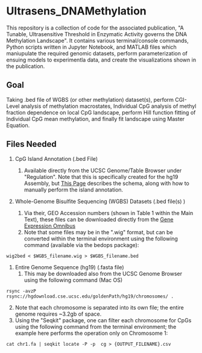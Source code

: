 # Ultrasens_DNAMethylation
This repository is a collection of code for the associated publication, "A Tunable, Ultrasensitive Threshold in Enzymatic Activity governs the DNA Methylation Landscape". It contains various terminal/console commands, Python scripts written in Jupyter Notebook, and MATLAB files which maniupulate the required genomic datasets, perform parameterization of ensuing models to experimentla data, and create the visualizations shown in the publication. 

## Goal
Taking .bed file of WGBS (or other methylation) dataset(s), perform CGI-Level analysis of methylation macrostates, Individual CpG analysis of methyl fraction dependence on local CpG landscape, perform Hill function fitting of Individual CpG mean methylation, and finally fit landscape using Master Equation.

## Files Needed
1. CpG Island Annotation (.bed File)
	1. Available directly from the UCSC Genome/Table Browser under "Regulation". Note that this is specifically created for the hg19 Assembly, but [This Page](https://genome.ucsc.edu/cgi-bin/hgTrackUi?g=cpgIslandExt) describes the schema, along with how to manually perform the island annotation.
    
1. Whole-Genome Bisulfite Sequencing (WGBS) Datasets (.bed file(s) )
   1. Via their, GEO Accession numbers (shown in Table 1 within the Main Text), these files can be downloaded directly from the [Gene Expression Omnibus](https://www.ncbi.nlm.nih.gov/geo/)
   2. Note that some files may be in the ".wig" format, but can be converted within the terminal environment using the following command (available via the bedops package):
      
```
wig2bed < $WGBS_filename.wig > $WGBS_filename.bed
```
      
1. Entire Genome Sequence (hg19) (.fasta file)
   1. This may be downloaded also from the UCSC Genome Browser using the following command (Mac OS)

```
rsync -avzP rsync://hgdownload.cse.ucsc.edu/goldenPath/hg19/chromosomes/ .
```
   2. Note that each chromosome is separated into its own file; the entire genome requires ~3.2gb of space.
   3. Using the "Seqkit" package, one can filter each chromosome for CpGs using the following command from the terminal environment; the example here performs the operation only on Chromosome 1:
```
cat chr1.fa | seqkit locate -P -p  cg > {OUTPUT_FILENAME}.csv
```

